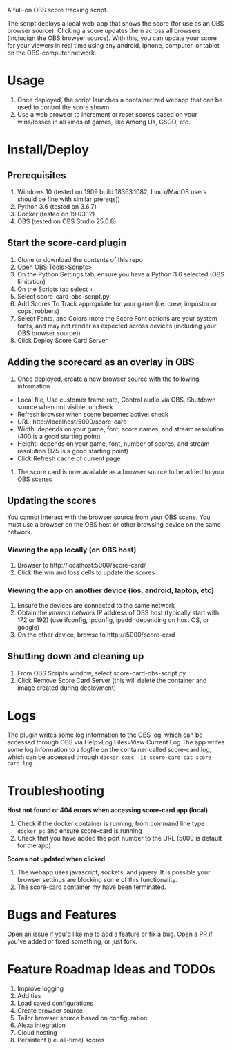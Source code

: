 A full-on OBS score tracking script.

The script deploys a local web-app that shows the score (for use as an OBS browser source). Clicking a score updates them across all browsers (includign the OBS browser source). With this, you can update your score for your viewers in real time using any android, iphone, computer, or tablet on the OBS-computer network.

# Usage
1. Once deployed, the script launches a containerized webapp that can be used to control the score shown
1. Use a web browser to increment or reset scores based on your wins/losses in all kinds of games, like Among Us, CSGO, etc.

# Install/Deploy
## Prerequisites
1. Windows 10 (tested on 1909 build 18363.1082, Linux/MacOS users should be fine with similar prereqs))
1. Python 3.6 (tested on 3.6.7)
1. Docker (tested on 19.03.12)
1. OBS (tested on OBS Studio 25.0.8)

## Start the score-card plugin
1. Clone or download the contents of this repo
1. Open OBS Tools>Scripts>
1. On the Python Settings tab, ensure you have a Python 3.6 selected (OBS limitation)
1. On the Scripts tab select +
1. Select score-card-obs-script.py
1. Add Scores To Track appropriate for your game (i.e. crew, impostor or cops, robbers)
1. Select Fonts, and Colors (note the Score Font options are your system fonts, and may not render as expected across devices (including your OBS browser source))
1. Click Deploy Score Card Server

## Adding the scorecard as an overlay in OBS
1. Once deployed, create a new browser source with the following information
  * Local file, Use customer frame rate, Control audio via OBS, Shutdown source when not visible: uncheck
  * Refresh browser when scene becomes active: check
  * URL:  http://localhost/5000/score-card
  * Width: depends on your game, font, score names, and stream resolution (400 is a good starting point)
  * Height: depends on your game, font, number of scores, and stream resolution (175 is a good starting point)
  * Click Refresh cache of current page
1. The score card is now available as a browser source to be added to your OBS scenes

## Updating the scores
You cannot interact with the browser source from your OBS scene. You must use a browser on the OBS host or other browsing device on the same network.

### Viewing the app locally (on OBS host)
1. Browser to http://localhost:5000/score-card/
1. Click the win and loss cells to update the scores

### Viewing the app on another device (ios, android, laptop, etc)
1. Ensure the devices are connected to the same network
1. Obtain the _internal network_ IP address of OBS host (typically start with 172 or 192) (use ifconfig, ipconfig, ipaddr depending on host OS, or google)
1. On the other device, browse to http://<OBS HOST IP>:5000/score-card

## Shutting down and cleaning up
1. From OBS Scripts window, select score-card-obs-script.py
1. Click Remove Score Card Server (this will delete the container and image created during deployment)

# Logs
The plugin writes some log information to the OBS log, which can be accessed through OBS via Help>Log Files>View Current Log
The app writes some log information to a logfile on the container called score-card.log, which can be accessed through `docker exec -it score-card cat score-card.log`

# Troubleshooting
**Host not found or 404 errors when accessing score-card app (local)**
1. Check if the docker container is running, from command line type `docker ps` and ensure score-card is running
1. Check that you have added the port number to the URL (5000 is default for the app)

**Scores not updated when clicked**
1. The webapp uses javascript, sockets, and jquery. It is possible your browser settings are blocking some of this functionality.
1. The score-card container my have been terminated.

# Bugs and Features
Open an issue if you'd like me to add a feature or fix a bug.
Open a PR if you've added or fixed something, or just fork.

# Feature Roadmap Ideas and TODOs
1. Improve logging
1. Add ties
1. Load saved configurations
1. Create browser source
  1. Tailor browser source based on configuration
1. Alexa integration
1. Cloud hosting
1. Persistent (i.e. all-time) scores